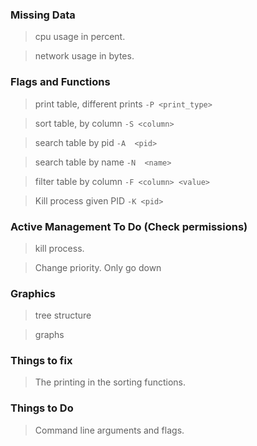 ### Missing Data
> cpu usage in percent.

> network usage in bytes.

### Flags and Functions
> print table, different prints         `-P <print_type>`

> sort table, by column                 `-S <column>`

> search table by pid		        `-A  <pid>`

> search table by name 			`-N  <name>`

> filter table by column                `-F <column> <value>`

> Kill process given PID                `-K <pid>`

### Active Management To Do (Check permissions)
> kill process.

> Change priority. Only go down

### Graphics
> tree structure

>  graphs

### Things to fix

> The printing in the sorting functions.

### Things to Do

> Command line arguments and flags.
